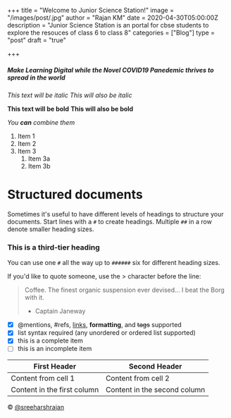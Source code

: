 +++
title = "Welcome to Junior Science Station!"
image = "/images/post/.jpg"
author = "Rajan KM"
date = 2020-04-30T05:00:00Z
description = "Junior Science Station is an portal for cbse students to explore the resouces of class 6 to class 8"
categories = ["Blog"]
type = "post"
draft = "true"

+++

##### Make Learning Digital while the Novel COVID19 Panedemic thrives to spread in the world

*This text will be italic*
_This will also be italic_

**This text will be bold**
__This will also be bold__

_You **can** combine them_

1. Item 1
1. Item 2
1. Item 3
   1. Item 3a
   1. Item 3b

# Structured documents

Sometimes it's useful to have different levels of headings to structure your documents. Start lines with a `#` to create headings. Multiple `##` in a row denote smaller heading sizes.

### This is a third-tier heading

You can use one `#` all the way up to `######` six for different heading sizes.

If you'd like to quote someone, use the > character before the line:

> Coffee. The finest organic suspension ever devised... I beat the Borg with it.
> - Captain Janeway

- [x] @mentions, #refs, [links](), **formatting**, and <del>tags</del> supported
- [x] list syntax required (any unordered or ordered list supported)
- [x] this is a complete item
- [ ] this is an incomplete item

First Header | Second Header
------------ | -------------
Content from cell 1 | Content from cell 2
Content in the first column | Content in the second column

©  [@sreeharshrajan](https://www.github.com/sreeharshrajan)